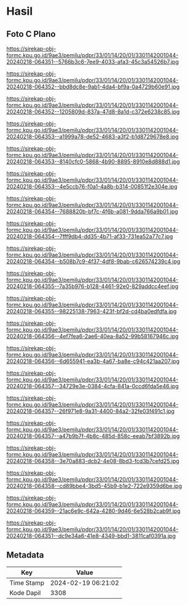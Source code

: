 # Hasil

## Foto C Plano

https://sirekap-obj-formc.kpu.go.id/9ae3/pemilu/pdpr/33/01/14/20/01/3301142001044-20240218-064351--5766b3c6-7ee9-4033-afa3-45c3a54526b7.jpg

https://sirekap-obj-formc.kpu.go.id/9ae3/pemilu/pdpr/33/01/14/20/01/3301142001044-20240218-064352--bbd8dc8e-9ab1-4da4-bf9a-0a4729b60e91.jpg

https://sirekap-obj-formc.kpu.go.id/9ae3/pemilu/pdpr/33/01/14/20/01/3301142001044-20240218-064352--1205809d-837a-47d8-8a1d-c372e6238c85.jpg

https://sirekap-obj-formc.kpu.go.id/9ae3/pemilu/pdpr/33/01/14/20/01/3301142001044-20240218-064353--a1999a78-de52-4683-a3f2-b1d8729678e8.jpg

https://sirekap-obj-formc.kpu.go.id/9ae3/pemilu/pdpr/33/01/14/20/01/3301142001044-20240218-064353--8140cfc0-5868-4b90-8895-8910e8d888d1.jpg

https://sirekap-obj-formc.kpu.go.id/9ae3/pemilu/pdpr/33/01/14/20/01/3301142001044-20240218-064353--4e5ccb76-f0a1-4a8b-b314-00851f2e304e.jpg

https://sirekap-obj-formc.kpu.go.id/9ae3/pemilu/pdpr/33/01/14/20/01/3301142001044-20240218-064354--7688820b-bf7c-4f6b-a081-9dda766a9b01.jpg

https://sirekap-obj-formc.kpu.go.id/9ae3/pemilu/pdpr/33/01/14/20/01/3301142001044-20240218-064354--7fff9db4-dd35-4b71-af33-731ea52a77c7.jpg

https://sirekap-obj-formc.kpu.go.id/9ae3/pemilu/pdpr/33/01/14/20/01/3301142001044-20240218-064354--b508b7c9-4f37-4df8-9bab-c626574239c4.jpg

https://sirekap-obj-formc.kpu.go.id/9ae3/pemilu/pdpr/33/01/14/20/01/3301142001044-20240218-064355--7a35b976-b128-4461-92e0-829addcc4eef.jpg

https://sirekap-obj-formc.kpu.go.id/9ae3/pemilu/pdpr/33/01/14/20/01/3301142001044-20240218-064355--98225138-7963-423f-bf2d-cd4ba0edfdfa.jpg

https://sirekap-obj-formc.kpu.go.id/9ae3/pemilu/pdpr/33/01/14/20/01/3301142001044-20240218-064356--4ef7fea6-2ae6-40ea-8a52-99b58167946c.jpg

https://sirekap-obj-formc.kpu.go.id/9ae3/pemilu/pdpr/33/01/14/20/01/3301142001044-20240218-064356--6d655941-ea3b-4a67-ba8e-c94c421aa207.jpg

https://sirekap-obj-formc.kpu.go.id/9ae3/pemilu/pdpr/33/01/14/20/01/3301142001044-20240218-064357--34729e3e-0384-4cfa-841a-0ccd6fda5e46.jpg

https://sirekap-obj-formc.kpu.go.id/9ae3/pemilu/pdpr/33/01/14/20/01/3301142001044-20240218-064357--26f971e8-9a31-4400-84a2-32fe03f491c1.jpg

https://sirekap-obj-formc.kpu.go.id/9ae3/pemilu/pdpr/33/01/14/20/01/3301142001044-20240218-064357--a47b9b7f-4b8c-485d-858c-eeab7bf3892b.jpg

https://sirekap-obj-formc.kpu.go.id/9ae3/pemilu/pdpr/33/01/14/20/01/3301142001044-20240218-064358--3e70a883-dcb2-4e08-8bd3-fcd3b7cefd25.jpg

https://sirekap-obj-formc.kpu.go.id/9ae3/pemilu/pdpr/33/01/14/20/01/3301142001044-20240218-064358--cd89bbe4-3bd5-45b9-b1e2-722e9359d6be.jpg

https://sirekap-obj-formc.kpu.go.id/9ae3/pemilu/pdpr/33/01/14/20/01/3301142001044-20240218-064359--21ac6e9c-642a-4280-9d46-6e528b2cab9f.jpg

https://sirekap-obj-formc.kpu.go.id/9ae3/pemilu/pdpr/33/01/14/20/01/3301142001044-20240218-064351--dc9e34a6-41e8-4349-bbd1-3811caf0391a.jpg


## Metadata

| Key        | Value               |
| ---------- | ------------------- |
| Time Stamp | 2024-02-19 06:21:02 |
| Kode Dapil | 3308                |



